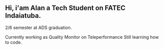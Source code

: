 ## Hi, i'am Alan a Tech Student on FATEC Indaiatuba. 
2/6 semester at ADS graduation.

Currently working as Quality Monitor on Teleperformance
Still learning how to code. 

<!--
**alansuzuki/alansuzuki** is a ✨ _special_ ✨ repository because its `README.md` (this file) appears on your GitHub profile.

Here are some ideas to get you started:

- 🔭 I’m currently working on ...
- 🌱 I’m currently learning ...
- 👯 I’m looking to collaborate on ...
- 🤔 I’m looking for help with ...
- 💬 Ask me about ...
- 📫 How to reach me: ...
- 😄 Pronouns: ...
- ⚡ Fun fact: ...
-->
